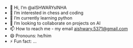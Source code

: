 - 👋 Hi, I’m @aISHWARYsINHA
- 👀 I’m interested in chess and coding
- 🌱 I’m currently learning python
- 💞️ I’m looking to collaborate on projects on AI
- 📫 How to reach me - my email aishwary.5371@gmail.com
- 😄 Pronouns: he/him
- ⚡ Fun fact: ...

<!---
aISHWARYsINHA/aISHWARYsINHA is a ✨ special ✨ repository because its `README.md` (this file) appears on your GitHub profile.
You can click the Preview link to take a look at your changes.
--->
